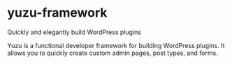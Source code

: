 # yuzu-framework
Quickly and elegantly build WordPress plugins

Yuzu is a functional developer framework for building WordPress plugins. It allows you to quickly create custom admin pages, post types, and forms. 
